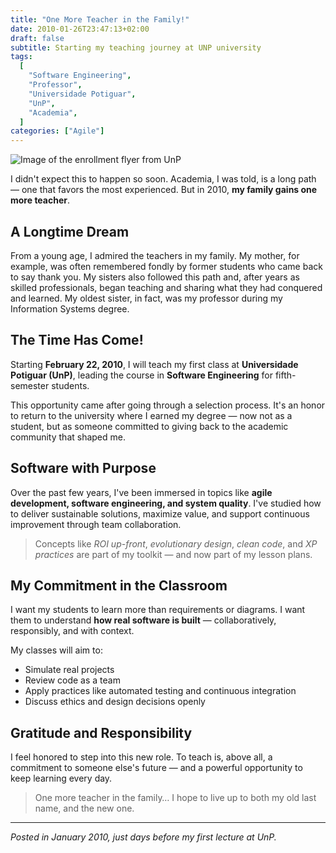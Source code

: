 ```yaml
---
title: "One More Teacher in the Family!"
date: 2010-01-26T23:47:13+02:00
draft: false
subtitle: Starting my teaching journey at UNP university
tags:
  [
    "Software Engineering",
    "Professor",
    "Universidade Potiguar",
    "UnP",
    "Academia",
  ]
categories: ["Agile"]
---
```


![Image of the enrollment flyer from UnP](/uploads/2010/01/Screen-shot-2010-01-26-at-8.44.18-PM.png)

I didn't expect this to happen so soon. Academia, I was told, is a long path — one that favors the most experienced. But in 2010, **my family gains one more teacher**.

## A Longtime Dream

From a young age, I admired the teachers in my family. My mother, for example, was often remembered fondly by former students who came back to say thank you. My sisters also followed this path and, after years as skilled professionals, began teaching and sharing what they had conquered and learned. My oldest sister, in fact, was my professor during my Information Systems degree.

## The Time Has Come!

Starting **February 22, 2010**, I will teach my first class at **Universidade Potiguar (UnP)**, leading the course in **Software Engineering** for fifth-semester students.

This opportunity came after going through a selection process. It's an honor to return to the university where I earned my degree — now not as a student, but as someone committed to giving back to the academic community that shaped me.

## Software with Purpose

Over the past few years, I've been immersed in topics like **agile development, software engineering, and system quality**. I've studied how to deliver sustainable solutions, maximize value, and support continuous improvement through team collaboration.

> Concepts like _ROI up-front_, _evolutionary design_, _clean code_, and _XP practices_ are part of my toolkit — and now part of my lesson plans.

## My Commitment in the Classroom

I want my students to learn more than requirements or diagrams. I want them to understand **how real software is built** — collaboratively, responsibly, and with context.

My classes will aim to:

- Simulate real projects
- Review code as a team
- Apply practices like automated testing and continuous integration
- Discuss ethics and design decisions openly

## Gratitude and Responsibility

I feel honored to step into this new role. To teach is, above all, a commitment to someone else's future — and a powerful opportunity to keep learning every day.

> One more teacher in the family… I hope to live up to both my old last name, and the new one.

---

_Posted in January 2010, just days before my first lecture at UnP._
